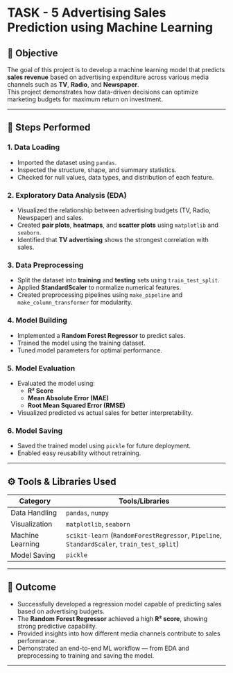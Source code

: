# TASK - 5 Advertising Sales Prediction using Machine Learning

## 📘 Objective
The goal of this project is to develop a machine learning model that predicts **sales revenue** based on advertising expenditure across various media channels such as **TV**, **Radio**, and **Newspaper**.  
This project demonstrates how data-driven decisions can optimize marketing budgets for maximum return on investment.

---

## 🧩 Steps Performed

### 1. **Data Loading**
- Imported the dataset using `pandas`.
- Inspected the structure, shape, and summary statistics.
- Checked for null values, data types, and distribution of each feature.

### 2. **Exploratory Data Analysis (EDA)**
- Visualized the relationship between advertising budgets (TV, Radio, Newspaper) and sales.
- Created **pair plots**, **heatmaps**, and **scatter plots** using `matplotlib` and `seaborn`.
- Identified that **TV advertising** shows the strongest correlation with sales.

### 3. **Data Preprocessing**
- Split the dataset into **training** and **testing** sets using `train_test_split`.
- Applied **StandardScaler** to normalize numerical features.
- Created preprocessing pipelines using `make_pipeline` and `make_column_transformer` for modularity.

### 4. **Model Building**
- Implemented a **Random Forest Regressor** to predict sales.
- Trained the model using the training dataset.
- Tuned model parameters for optimal performance.

### 5. **Model Evaluation**
- Evaluated the model using:
  - **R² Score**
  - **Mean Absolute Error (MAE)**
  - **Root Mean Squared Error (RMSE)**
- Visualized predicted vs actual sales for better interpretability.

### 6. **Model Saving**
- Saved the trained model using `pickle` for future deployment.
- Enabled easy reusability without retraining.

---

## ⚙️ Tools & Libraries Used
| Category | Tools/Libraries |
|-----------|----------------|
| Data Handling | `pandas`, `numpy` |
| Visualization | `matplotlib`, `seaborn` |
| Machine Learning | `scikit-learn` (`RandomForestRegressor`, `Pipeline`, `StandardScaler`, `train_test_split`) |
| Model Saving | `pickle` |

---

## 🏁 Outcome
- Successfully developed a regression model capable of predicting sales based on advertising budgets.
- The **Random Forest Regressor** achieved a high **R² score**, showing strong predictive capability.
- Provided insights into how different media channels contribute to sales performance.
- Demonstrated an end-to-end ML workflow — from EDA and preprocessing to training and saving the model.

---

